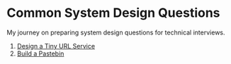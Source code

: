 Common System Design Questions
===
My journey on preparing system design questions for technical interviews.

1. [Design a Tiny URL Service](/tiny_url/readme.md)
1. [Build a Pastebin](/pastebin/readme.md)